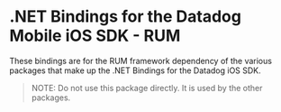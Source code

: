 # .NET Bindings for the Datadog Mobile iOS SDK - RUM

These bindings are for the RUM framework dependency of the various packages that make up the .NET Bindings for the Datadog iOS SDK.

> NOTE: Do not use this package directly. It is used by the other packages.